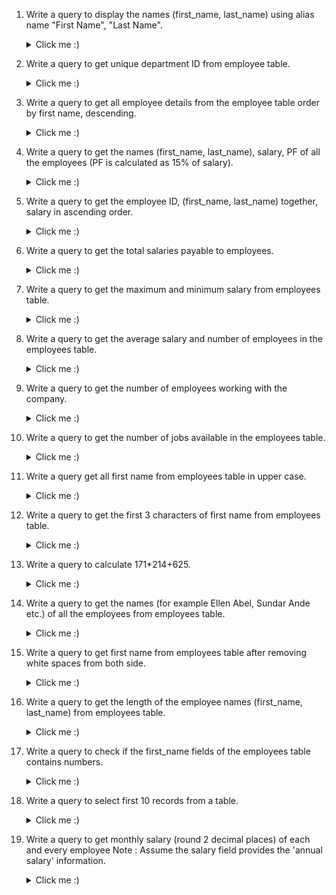 1. Write a query to display the names (first_name, last_name) using alias name "First Name", "Last Name". 
    <details>
      <summary>Click me :)</summary>

    ```sql
    mysql> SELECT first_name AS "First Name", last_name AS "Last Name"
        -> FROM emp
        -> LIMIT 10;

      +------------+-----------+
      | First Name | Last Name |
      +------------+-----------+
      | Steven     | King      |
      | Neena      | Kochhar   |
      | Lex        | De Haan   |
      | Alexander  | Hunold    |
      | Bruce      | Ernst     |
      | David      | Austin    |
      | Valli      | Pataballa |
      | Diana      | Lorentz   |
      | Nancy      | Greenberg |
      | Daniel     | Faviet    |
      +------------+-----------+
    ```
    </details> 
2. Write a query to get unique department ID from employee table.
    <details>
      <summary>Click me :)</summary>

    ```sql
    mysql> SELECT DISTINCT dep_id
        -> FROM emp;

      +--------+
      | dep_id |
      +--------+
      |      0 |
      |     10 |
      |     20 |
      |     30 |
      |     40 |
      |     50 |
      |     60 |
      |     70 |
      |     80 |
      |     90 |
      |    100 |
      |    110 |
      +--------+
    ```
    </details> 
3. Write a query to get all employee details from the employee table order by first name, descending.
    <details>
      <summary>Click me :)</summary>

    ```sql
    mysql> SELECT *
    -> FROM emp
    -> ORDER BY first_name DESC
    -> LIMIT 10;
    
      +--------+------------+-----------+----------+--------------------+------------+------------+---------+----------+--------+--------+
      | emp_id | first_name | last_name | email    | phone_no           | hire_date  | job_id     | salary  | comm_pct | mgr_id | dep_id |
      +--------+------------+-----------+----------+--------------------+------------+------------+---------+----------+--------+--------+
      |    180 | Winston    | Taylor    | WTAYLOR  | 650.507.9876       | 1987-09-05 | SH_CLERK   | 3200.00 |     0.00 |    120 |     50 |
      |    171 | William    | Smith     | WSMITH   | 011.44.1343.629268 | 1987-08-27 | SA_REP     | 7400.00 |     0.15 |    148 |     80 |
      |    206 | William    | Gietz     | WGIETZ   | 515.123.8181       | 1987-10-01 | AC_ACCOUNT | 8300.00 |     0.00 |    205 |    110 |
      |    195 | Vance      | Jones     | VJONES   | 650.501.4876       | 1987-09-20 | SH_CLERK   | 2800.00 |     0.00 |    123 |     50 |
      |    106 | Valli      | Pataballa | VPATABAL | 590.423.4560       | 1987-06-23 | IT_PROG    | 4800.00 |     0.00 |    103 |     60 |
      |    141 | Trenna     | Rajs      | TRAJS    | 650.121.8009       | 1987-07-28 | ST_CLERK   | 3500.00 |     0.00 |    124 |     50 |
      |    132 | TJ         | Olson     | TJOLSON  | 650.124.8234       | 1987-07-19 | ST_CLERK   | 2100.00 |     0.00 |    121 |     50 |
      |    190 | Timothy    | Gates     | TGATES   | 650.505.3876       | 1987-09-15 | SH_CLERK   | 2900.00 |     0.00 |    122 |     50 |
      |    170 | Tayler     | Fox       | TFOX     | 011.44.1343.729268 | 1987-08-26 | SA_REP     | 9600.00 |     0.20 |    148 |     80 |
      |    203 | Susan      | Mavris    | SMAVRIS  | 515.123.7777       | 1987-09-28 | HR_REP     | 6500.00 |     0.00 |    101 |     40 |
      +--------+------------+-----------+----------+--------------------+------------+------------+---------+----------+--------+--------+
    ```
    </details> 
4. Write a query to get the names (first_name, last_name), salary, PF of all the employees (PF is calculated as 15% of salary).
    <details>
      <summary>Click me :)</summary>

    ```sql
    mysql> SELECT first_name, last_name, salary, salary*15/100 AS PF
        -> FROM emp
        -> LIMIT 15;

      +-------------+-----------+----------+-------------+
      | first_name  | last_name | salary   | PF          |
      +-------------+-----------+----------+-------------+
      | Steven      | King      | 24000.00 | 3600.000000 |
      | Neena       | Kochhar   | 17000.00 | 2550.000000 |
      | Lex         | De Haan   | 17000.00 | 2550.000000 |
      | Alexander   | Hunold    |  9000.00 | 1350.000000 |
      | Bruce       | Ernst     |  6000.00 |  900.000000 |
      | David       | Austin    |  4800.00 |  720.000000 |
      | Valli       | Pataballa |  4800.00 |  720.000000 |
      | Diana       | Lorentz   |  4200.00 |  630.000000 |
      | Nancy       | Greenberg | 12000.00 | 1800.000000 |
      | Daniel      | Faviet    |  9000.00 | 1350.000000 |
      | John        | Chen      |  8200.00 | 1230.000000 |
      | Ismael      | Sciarra   |  7700.00 | 1155.000000 |
      | Jose Manuel | Urman     |  7800.00 | 1170.000000 |
      | Luis        | Popp      |  6900.00 | 1035.000000 |
      | Den         | Raphaely  | 11000.00 | 1650.000000 |
      +-------------+-----------+----------+-------------+
    ```
    </details> 
5. Write a query to get the employee ID, (first_name, last_name) together, salary in ascending order.
    <details>
      <summary>Click me :)</summary>

    ```sql
    mysql> SELECT emp_id, CONCAT(first_name,' ',last_name) AS Name, Salary
        -> FROM emp
        -> ORDER BY salary ASC
        -> LIMIT 20;

      +--------+-------------------+---------+
      | emp_id | Name              | Salary  |
      +--------+-------------------+---------+
      |    132 | TJ Olson          | 2100.00 |
      |    128 | Steven Markle     | 2200.00 |
      |    136 | Hazel Philtanker  | 2200.00 |
      |    135 | Ki Gee            | 2400.00 |
      |    127 | James Landry      | 2400.00 |
      |    131 | James Marlow      | 2500.00 |
      |    182 | Martha Sullivan   | 2500.00 |
      |    140 | Joshua Patel      | 2500.00 |
      |    191 | Randall Perkins   | 2500.00 |
      |    144 | Peter Vargas      | 2500.00 |
      |    119 | Karen Colmenares  | 2500.00 |
      |    143 | Randall Matos     | 2600.00 |
      |    198 | Donald OConnell   | 2600.00 |
      |    199 | Douglas Grant     | 2600.00 |
      |    118 | Guy Himuro        | 2600.00 |
      |    126 | Irene Mikkilineni | 2700.00 |
      |    139 | John Seo          | 2700.00 |
      |    183 | Girard Geoni      | 2800.00 |
      |    117 | Sigal Tobias      | 2800.00 |
      |    130 | Mozhe Atkinson    | 2800.00 |
      +--------+-------------------+---------+
    ```
    </details> 
6. Write a query to get the total salaries payable to employees.
    <details>
      <summary>Click me :)</summary>

    ```sql
    mysql> SELECT SUM(Salary) AS Total
        -> FROM emp;
      +-----------+
      | Total     |
      +-----------+
      | 691400.00 |
      +-----------+
    ```
    </details> 
7. Write a query to get the maximum and minimum salary from employees table.
    <details>
      <summary>Click me :)</summary>

    ```sql
    mysql> SELECT MAX(salary) AS "Max Salary", MIN(salary) AS "Min Salary"
        -> FROM emp;
      +------------+------------+
      | Max Salary | Min Salary |
      +------------+------------+
      |   24000.00 |    2100.00 |
      +------------+------------+
    ```
    </details> 
8. Write a query to get the average salary and number of employees in the employees table.
    <details>
      <summary>Click me :)</summary>

    ```sql
    mysql> SELECT AVG(salary) AS "Average Salary", COUNT(*) AS "No. of employees"
        -> FROM emp;
      +----------------+------------------+
      | Average Salary | No. of employees |
      +----------------+------------------+
      |    6461.682243 |              107 |
      +----------------+------------------+
    ```
    </details> 
9. Write a query to get the number of employees working with the company.
    <details>
      <summary>Click me :)</summary>

    ```sql
    mysql> SELECT COUNT(*) AS "Number of employees"
        -> FROM emp;
      +---------------------+
      | Number of employees |
      +---------------------+
      |                 107 |
      +---------------------+
    ```
    </details> 
10. Write a query to get the number of jobs available in the employees table.
    <details>
      <summary>Click me :)</summary>

    ```sql
    mysql> SELECT COUNT(DISTINCT job_id) AS "Number of jobs"
        -> FROM emp;
      +----------------+
      | Number of jobs |
      +----------------+
      |             19 |
      +----------------+
    ```
    </details> 
11. Write a query get all first name from employees table in upper case.
    <details>
      <summary>Click me :)</summary>

    ```sql
    
    ```
    </details> 
12. Write a query to get the first 3 characters of first name from employees table.
    <details>
      <summary>Click me :)</summary>

    ```sql
    
    ```
    </details> 
13. Write a query to calculate 171*214+625.
    <details>
      <summary>Click me :)</summary>

    ```sql
    
    ```
    </details> 
14. Write a query to get the names (for example Ellen Abel, Sundar Ande etc.) of all the employees from employees table.
    <details>
      <summary>Click me :)</summary>

    ```sql
    
    ```
    </details> 
15. Write a query to get first name from employees table after removing white spaces from both side.
    <details>
      <summary>Click me :)</summary>

    ```sql
    
    ```
    </details> 
16. Write a query to get the length of the employee names (first_name, last_name) from employees table.
    <details>
      <summary>Click me :)</summary>

    ```sql
    
    ```
    </details> 
17. Write a query to check if the first_name fields of the employees table contains numbers.
    <details>
      <summary>Click me :)</summary>

    ```sql
    
    ```
    </details> 
18. Write a query to select first 10 records from a table.
    <details>
      <summary>Click me :)</summary>

    ```sql
    
    ```
    </details> 
19. Write a query to get monthly salary (round 2 decimal places) of each and every employee
Note : Assume the salary field provides the 'annual salary' information.
    <details>
      <summary>Click me :)</summary>

    ```sql
    
    ```
    </details> 
